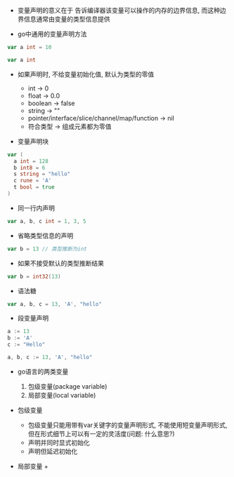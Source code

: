 + 变量声明的意义在于 告诉编译器该变量可以操作的内存的边界信息, 而这种边界信息通常由变量的类型信息提供

+ go中通用的变量声明方法
```go
var a int = 10

var a int
```

+ 如果声明时, 不给变量初始化值, 默认为类型的零值
    + int -> 0
    + float -> 0.0
    + boolean -> false
    + string -> ""
    + pointer/interface/slice/channel/map/function -> nil
    + 符合类型 -> 组成元素都为零值

+ 变量声明块
```go
var (
  a int = 128
  b int8 = 6
  s string = "hello"
  c rune = 'A'
  t bool = true
)
```

+ 同一行内声明
```go
var a, b, c int = 1, 3, 5
```

+ 省略类型信息的声明
```go
var b = 13 // 类型推断为int
```

+ 如果不接受默认的类型推断结果
```go
var b = int32(13)
```

+ 语法糖
```go
var a, b, c = 13, 'A', "hello"
```

+ 段变量声明
```go
a := 13
b := 'A'
c := "Hello"

a, b, c := 13, 'A', "hello"
```

+ go语言的两类变量
    1. 包级变量(package variable)
    2. 局部变量(local variable)

+ 包级变量
    + 包级变量只能用带有var关键字的变量声明形式, 不能使用短变量声明形式, 但在形式细节上可以有一定的灵活度(问题: 什么意思?)
    + 声明并同时显式初始化
    + 声明但延迟初始化

+ 局部变量
    + 












